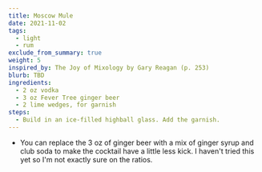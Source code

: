 ```yaml
---
title: Moscow Mule
date: 2021-11-02
tags:
  - light
  - rum
exclude_from_summary: true
weight: 5
inspired_by: The Joy of Mixology by Gary Reagan (p. 253)
blurb: TBD
ingredients:
  - 2 oz vodka
  - 3 oz Fever Tree ginger beer
  - 2 lime wedges, for garnish
steps:
  - Build in an ice-filled highball glass. Add the garnish.
---
```

- You can replace the 3 oz of ginger beer with a mix of ginger syrup and club soda to make the cocktail have a little less kick. I haven't tried this yet so I'm not exactly sure on the ratios.
